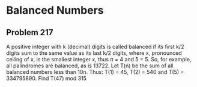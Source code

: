 #  Balanced Numbers
## Problem 217



A positive integer with k (decimal) digits is called balanced if its first k/2 digits sum to the same value as its last k/2 digits, where x, pronounced ceiling of x, is the smallest integer x, thus π = 4 and 5 = 5.
So, for example, all palindromes are balanced, as is 13722.
Let T(n) be the sum of all balanced numbers less than 10n. 
Thus: T(1) = 45, T(2) = 540 and T(5) = 334795890. 
Find T(47) mod 315


